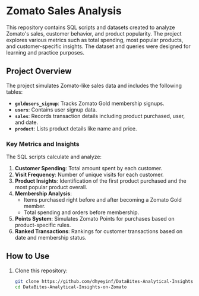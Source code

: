 # Zomato Sales Analysis

This repository contains SQL scripts and datasets created to analyze Zomato's sales, customer behavior, and product popularity. The project explores various metrics such as total spending, most popular products, and customer-specific insights. The dataset and queries were designed for learning and practice purposes.

## Project Overview

The project simulates Zomato-like sales data and includes the following tables:

- **`goldusers_signup`**: Tracks Zomato Gold membership signups.
- **`users`**: Contains user signup data.
- **`sales`**: Records transaction details including product purchased, user, and date.
- **`product`**: Lists product details like name and price.

### Key Metrics and Insights

The SQL scripts calculate and analyze:

1. **Customer Spending**: Total amount spent by each customer.
2. **Visit Frequency**: Number of unique visits for each customer.
3. **Product Insights**: Identification of the first product purchased and the most popular product overall.
4. **Membership Analysis**:
   - Items purchased right before and after becoming a Zomato Gold member.
   - Total spending and orders before membership.
5. **Points System**: Simulates Zomato Points for purchases based on product-specific rules.
6. **Ranked Transactions**: Rankings for customer transactions based on date and membership status.

## How to Use

1. Clone this repository:

   ```bash
   git clone https://github.com/dhyeyinf/DataBites-Analytical-Insights-on-Zomato.git
   cd DataBites-Analytical-Insights-on-Zomato
